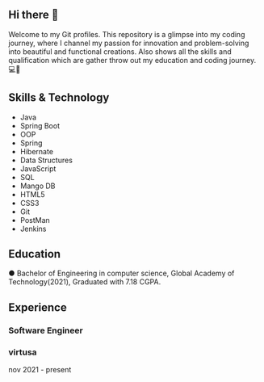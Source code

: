 ## Hi there 👋
Welcome to my Git profiles. This repository is a glimpse into my coding journey, where I channel my passion for innovation and problem-solving into beautiful and functional creations.
Also shows all the skills and qualification which are gather throw out my education and coding journey.💻🔮

## Skills & Technology
- Java
- Spring Boot
- OOP
- Spring
- Hibernate
- Data Structures
- JavaScript
- SQL
- Mango DB
- HTML5
- CSS3
- Git
- PostMan
- Jenkins

## Education
●	Bachelor of Engineering in computer science, Global Academy of Technology(2021), 
  Graduated with 7.18 CGPA.

## Experience
### Software Engineer 
### virtusa   
nov 2021 - present

